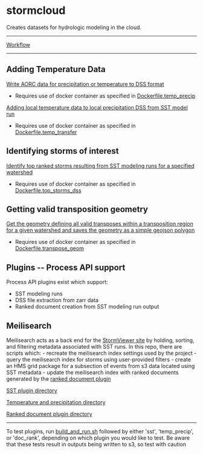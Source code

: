 # stormcloud
Creates datasets for hydrologic modeling in the cloud.

---

[Workflow](workflow.md)

---

## Adding Temperature Data

[Write AORC data for precipitation or temperature to DSS format](stormcloud/write_aorc_zarr_to_dss.py)

 - Requires use of docker container as specified in [Dockerfile.temp_precip](Dockerfile.temp_precip)

[Adding local temperature data to local precipitation DSS from SST model run](stormcloud/etl/temp_transfer/temperature_transfer.py)

 - Requires use of docker container as specified in [Dockerfile.temp_transfer](Dockerfile.temp_transfer)

## Identifying storms of interest

[Identify top ranked storms resulting from SST modeling runs for a specified watershed](stormcloud/etl/top_storms/extract_top_storms_dss.py)

 - Requires use of docker container as specified in [Dockerfile.top_storms_dss](Dockerfile.top_storms_dss)

## Getting valid transposition geometry

[Get the geometry defining all valid transposes within a transposition region for a given watershed and saves the geometry as a simple geojson polygon](stormcloud/etl/transpose_geom/get_valid_transpose_geom.py)

 - Requires use of docker container as specified in [Dockerfile.transpose_geom](Dockerfile.transpose_geom)

## Plugins -- Process API support

Process API plugins exist which support:
- SST modeling runs
- DSS file extraction from zarr data
- Ranked document creation from SST modeling run output

## Meilisearch
Meilisearch acts as a back end for the [StormViewer site](https://storms.dewberryanalytics.com/) by holding, sorting, and filtering metadata associated with SST runs. In this repo, there are scripts which:
    - recreate the meilisearch index settings used by the project
    - query the meilisearch index for storms using user-provided filters
    - create an HMS grid package for a subsection of events from s3 data located using SST metadata
    - update the meilisearch index with ranked documents generated by the [ranked document plugin](stormcloud/plugins/doc_rank/README.md)

[SST plugin directory](stormcloud/plugins/sst/)

[Temperature and precipitation directory](stormcloud/plugins/temp_precip/)

[Ranked document plugin directory](stormcloud/plugins/doc_rank/)

---

To test plugins, run [build_and_run.sh](build_and_run.sh) followed by either 'sst', 'temp_precip', or 'doc_rank', depending on which plugin you would like to test. Be aware that these tests result in outputs being written to s3, so test with caution